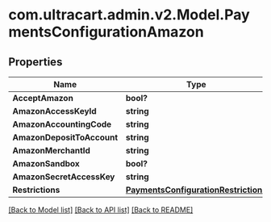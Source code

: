 # com.ultracart.admin.v2.Model.PaymentsConfigurationAmazon
## Properties

Name | Type | Description | Notes
------------ | ------------- | ------------- | -------------
**AcceptAmazon** | **bool?** |  | [optional] 
**AmazonAccessKeyId** | **string** |  | [optional] 
**AmazonAccountingCode** | **string** |  | [optional] 
**AmazonDepositToAccount** | **string** |  | [optional] 
**AmazonMerchantId** | **string** |  | [optional] 
**AmazonSandbox** | **bool?** |  | [optional] 
**AmazonSecretAccessKey** | **string** |  | [optional] 
**Restrictions** | [**PaymentsConfigurationRestrictions**](PaymentsConfigurationRestrictions.md) |  | [optional] 


[[Back to Model list]](../README.md#documentation-for-models) [[Back to API list]](../README.md#documentation-for-api-endpoints) [[Back to README]](../README.md)

